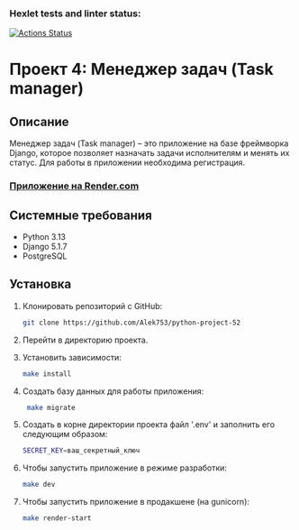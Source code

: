 ### Hexlet tests and linter status:
[![Actions Status](https://github.com/Alek753/python-project-52/actions/workflows/hexlet-check.yml/badge.svg)](https://github.com/Alek753/python-project-52/actions)


# Проект 4: Менеджер задач (Task manager)
## Описание
Менеджер задач (Task manager) – это приложение на базе фреймворка Django, которое позволяет назначать задачи исполнителям и менять их статус. Для работы в приложении необходима регистрация.

### [Приложение на Render.com](https://python-project-52-oyvr.onrender.com)

## Системные требования
* Python 3.13
* Django 5.1.7
* PostgreSQL

## Установка

1. Клонировать репозиторий с GitHub:
   ```sh
   git clone https://github.com/Alek753/python-project-52
   ```

2. Перейти в директорию проекта.

3. Установить зависимости:
   ```sh
   make install
   ```

4. Создать базу данных для работы приложения:
   ```sh
    make migrate
   ```  

5. Создать в корне директории проекта файл '.env' и заполнить его следующим образом:
   ```sh
   SECRET_KEY=ваш_секретный_ключ
   ```

6. Чтобы запустить приложение в режиме разработки:
   ```sh
   make dev
   ```

5. Чтобы запустить приложение в продакшене (на gunicorn):
   ```sh
   make render-start
   ```
